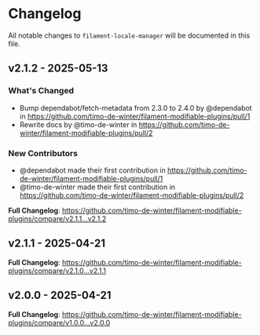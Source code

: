 # Changelog

All notable changes to `filament-locale-manager` will be documented in this file.

## v2.1.2 - 2025-05-13

### What's Changed

* Bump dependabot/fetch-metadata from 2.3.0 to 2.4.0 by @dependabot in https://github.com/timo-de-winter/filament-modifiable-plugins/pull/1
* Rewrite docs by @timo-de-winter in https://github.com/timo-de-winter/filament-modifiable-plugins/pull/2

### New Contributors

* @dependabot made their first contribution in https://github.com/timo-de-winter/filament-modifiable-plugins/pull/1
* @timo-de-winter made their first contribution in https://github.com/timo-de-winter/filament-modifiable-plugins/pull/2

**Full Changelog**: https://github.com/timo-de-winter/filament-modifiable-plugins/compare/v2.1.1...v2.1.2

## v2.1.1 - 2025-04-21

**Full Changelog**: https://github.com/timo-de-winter/filament-modifiable-plugins/compare/v2.1.0...v2.1.1

## v2.0.0 - 2025-04-21

**Full Changelog**: https://github.com/timo-de-winter/filament-modifiable-plugins/compare/v1.0.0...v2.0.0
